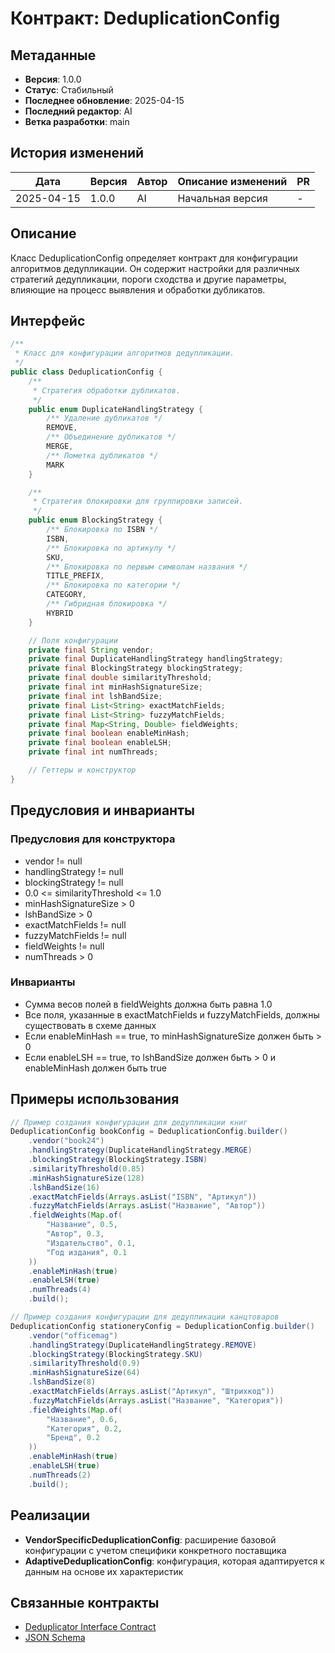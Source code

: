 # Контракт: DeduplicationConfig

## Метаданные
- **Версия**: 1.0.0
- **Статус**: Стабильный
- **Последнее обновление**: 2025-04-15
- **Последний редактор**: AI
- **Ветка разработки**: main

## История изменений
| Дата | Версия | Автор | Описание изменений | PR |
|------|--------|-------|-------------------|-----|
| 2025-04-15 | 1.0.0 | AI | Начальная версия | - |

## Описание
Класс DeduplicationConfig определяет контракт для конфигурации алгоритмов дедупликации. Он содержит настройки для различных стратегий дедупликации, пороги сходства и другие параметры, влияющие на процесс выявления и обработки дубликатов.

## Интерфейс
```java
/**
 * Класс для конфигурации алгоритмов дедупликации.
 */
public class DeduplicationConfig {
    /**
     * Стратегия обработки дубликатов.
     */
    public enum DuplicateHandlingStrategy {
        /** Удаление дубликатов */
        REMOVE,
        /** Объединение дубликатов */
        MERGE,
        /** Пометка дубликатов */
        MARK
    }

    /**
     * Стратегия блокировки для группировки записей.
     */
    public enum BlockingStrategy {
        /** Блокировка по ISBN */
        ISBN,
        /** Блокировка по артикулу */
        SKU,
        /** Блокировка по первым символам названия */
        TITLE_PREFIX,
        /** Блокировка по категории */
        CATEGORY,
        /** Гибридная блокировка */
        HYBRID
    }

    // Поля конфигурации
    private final String vendor;
    private final DuplicateHandlingStrategy handlingStrategy;
    private final BlockingStrategy blockingStrategy;
    private final double similarityThreshold;
    private final int minHashSignatureSize;
    private final int lshBandSize;
    private final List<String> exactMatchFields;
    private final List<String> fuzzyMatchFields;
    private final Map<String, Double> fieldWeights;
    private final boolean enableMinHash;
    private final boolean enableLSH;
    private final int numThreads;

    // Геттеры и конструктор
}
```

## Предусловия и инварианты

### Предусловия для конструктора
- vendor != null
- handlingStrategy != null
- blockingStrategy != null
- 0.0 <= similarityThreshold <= 1.0
- minHashSignatureSize > 0
- lshBandSize > 0
- exactMatchFields != null
- fuzzyMatchFields != null
- fieldWeights != null
- numThreads > 0

### Инварианты
- Сумма весов полей в fieldWeights должна быть равна 1.0
- Все поля, указанные в exactMatchFields и fuzzyMatchFields, должны существовать в схеме данных
- Если enableMinHash == true, то minHashSignatureSize должен быть > 0
- Если enableLSH == true, то lshBandSize должен быть > 0 и enableMinHash должен быть true

## Примеры использования
```java
// Пример создания конфигурации для дедупликации книг
DeduplicationConfig bookConfig = DeduplicationConfig.builder()
    .vendor("book24")
    .handlingStrategy(DuplicateHandlingStrategy.MERGE)
    .blockingStrategy(BlockingStrategy.ISBN)
    .similarityThreshold(0.85)
    .minHashSignatureSize(128)
    .lshBandSize(16)
    .exactMatchFields(Arrays.asList("ISBN", "Артикул"))
    .fuzzyMatchFields(Arrays.asList("Название", "Автор"))
    .fieldWeights(Map.of(
        "Название", 0.5,
        "Автор", 0.3,
        "Издательство", 0.1,
        "Год издания", 0.1
    ))
    .enableMinHash(true)
    .enableLSH(true)
    .numThreads(4)
    .build();

// Пример создания конфигурации для дедупликации канцтоваров
DeduplicationConfig stationeryConfig = DeduplicationConfig.builder()
    .vendor("officemag")
    .handlingStrategy(DuplicateHandlingStrategy.REMOVE)
    .blockingStrategy(BlockingStrategy.SKU)
    .similarityThreshold(0.9)
    .minHashSignatureSize(64)
    .lshBandSize(8)
    .exactMatchFields(Arrays.asList("Артикул", "Штрихкод"))
    .fuzzyMatchFields(Arrays.asList("Название", "Категория"))
    .fieldWeights(Map.of(
        "Название", 0.6,
        "Категория", 0.2,
        "Бренд", 0.2
    ))
    .enableMinHash(true)
    .enableLSH(true)
    .numThreads(2)
    .build();
```

## Реализации
- **VendorSpecificDeduplicationConfig**: расширение базовой конфигурации с учетом специфики конкретного поставщика
- **AdaptiveDeduplicationConfig**: конфигурация, которая адаптируется к данным на основе их характеристик

## Связанные контракты
- [Deduplicator Interface Contract](./contract.md)
- [JSON Schema](../../data/json-schema/input-schema.json)
